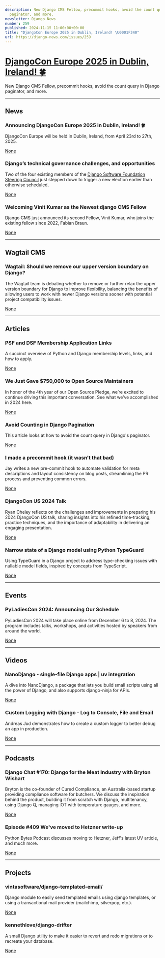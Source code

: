 ```yaml
---
description: New Django CMS Fellow, precommit hooks, avoid the count query in Django
  paginator, and more.
newsletter: Django News
number: 259
published: 2024-11-15 11:00:00+00:00
title: "DjangoCon Europe 2025 in Dublin, Ireland! \U0001F340"
url: https://django-news.com/issues/259
---
```


# [DjangoCon Europe 2025 in Dublin, Ireland! 🍀](https://django-news.com/issues/259)

New Django CMS Fellow, precommit hooks, avoid the count query in Django paginator, and more.

  ----

  ## News

  ### Announcing DjangoCon Europe 2025 in Dublin, Ireland! 🍀

  <p>DjangoCon Europe will be held in Dublin, Ireland, from April 23rd to 27th, 2025.</p>

  [None](None)

  ### Django’s technical governance challenges, and opportunities

  <p>Two of the four existing members of the <a href="https://cur.at/ZeNmCHC">Django Software Foundation Steering Council</a> just stepped down to trigger a new election earlier than otherwise scheduled.</p>

  [None](None)

  ### Welcoming Vinit Kumar as the Newest django CMS Fellow

  <p>Django CMS just announced its second Fellow, Vinit Kumar, who joins the existing fellow since 2022, Fabian Braun.</p>

  [None](None)

  ----

  ## Wagtail CMS

  ### Wagtail: Should we remove our upper version boundary on Django?

  <p>The Wagtail team is debating whether to remove or further relax the upper version boundary for Django to improve flexibility, balancing the benefits of allowing users to work with newer Django versions sooner with potential project compatibility issues.</p>

  [None](None)

  ----

  ## Articles

  ### PSF and DSF Membership Application Links

  <p>A succinct overview of Python and Django membership levels, links, and how to apply.</p>

  [None](None)

  ### We Just Gave $750,000 to Open Source Maintainers

  <p>In honor of the 4th year of our Open Source Pledge, we’re excited to continue driving this important conversation. See what we’ve accomplished in 2024 here.</p>

  [None](None)

  ### Avoid Counting in Django Pagination

  <p>This article looks at how to avoid the count query in Django's paginator.</p>

  [None](None)

  ### I made a precommit hook (it wasn't that bad)

  <p>Jay writes a new pre-commit hook to automate validation for meta descriptions and layout consistency on blog posts, streamlining the PR process and preventing common errors.</p>

  [None](None)

  ### DjangoCon US 2024 Talk

  <p>Ryan Cheley reflects on the challenges and improvements in preparing his 2024 DjangoCon US talk, sharing insights into his refined time-tracking, practice techniques, and the importance of adaptability in delivering an engaging presentation.</p>

  [None](None)

  ### Narrow state of a Django model using Python TypeGuard

  <p>Using TypeGuard in a Django project to address type-checking issues with nullable model fields, inspired by concepts from TypeScript.</p>

  [None](None)

  ----

  ## Events

  ### PyLadiesCon 2024: Announcing Our Schedule

  <p>PyLadiesCon 2024 will take place online from December 6 to 8, 2024. The program includes talks, workshops, and activities hosted by speakers from around the world.</p>

  [None](None)

  ----

  ## Videos

  ### NanoDjango - single-file Django apps | uv integration

  <p>A dive into NanoDjango, a package that lets you build small scripts using all the power of Django, and also supports django-ninja for APIs.</p>

  [None](None)

  ### Custom Logging with Django - Log to Console, File and Email

  <p>Andreas Jud demonstrates how to create a custom logger to better debug an app in production.</p>

  [None](None)

  ----

  ## Podcasts

  ### Django Chat #170: Django for the Meat Industry with Bryton Wishart

  <p>Bryton is the co-founder of Cured Compliance, an Australia-based startup providing compliance software for butchers. We discuss the inspiration behind the product, building it from scratch with Django, multitenancy, using Django Q, managing iOT with temperature gauges, and more.</p>

  [None](None)

  ### Episode #409 We've moved to Hetzner write-up

  <p>Python Bytes Podcast discusses moving to Hetzner, Jeff's latest UV article, and much more.</p>

  [None](None)

  ----

  ## Projects

  ### vintasoftware/django-templated-email/

  <p>Django module to easily send templated emails using django templates, or using a transactional mail provider (mailchimp, silverpop, etc.).</p>

  [None](None)

  ### kennethlove/django-drifter

  <p>A small Django utility to make it easier to revert and redo migrations or to recreate your database.</p>

  [None](None)